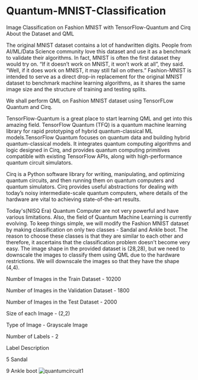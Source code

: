 # Quantum-MNIST-Classification

Image Classification on Fashion MNIST with TensorFlow-Quantum and Cirq
About the Dataset and QML

The original MNIST dataset contains a lot of handwritten digits. People from AI/ML/Data Science community love this dataset and use it as a benchmark to validate their algorithms. In fact, MNIST is often the first dataset they would try on. “If it doesn’t work on MNIST, it won’t work at all”, they said. “Well, if it does work on MNIST, it may still fail on others.” Fashion-MNIST is intended to serve as a direct drop-in replacement for the original MNIST dataset to benchmark machine learning algorithms, as it shares the same image size and the structure of training and testing splits.

We shall perform QML on Fashion MNIST dataset using TensorFLow Quantum and Cirq.

TensorFlow-Quantum is a great place to start learning QML and get into this amazing field. TensorFlow Quantum (TFQ) is a quantum machine learning library for rapid prototyping of hybrid quantum-classical ML models.TensorFlow Quantum focuses on quantum data and building hybrid quantum-classical models. It integrates quantum computing algorithms and logic designed in Cirq, and provides quantum computing primitives compatible with existing TensorFlow APIs, along with high-performance quantum circuit simulators.

Cirq is a Python software library for writing, manipulating, and optimizing quantum circuits, and then running them on quantum computers and quantum simulators. Cirq provides useful abstractions for dealing with today’s noisy intermediate-scale quantum computers, where details of the hardware are vital to achieving state-of-the-art results.

Today's(NISQ Era) Quantum Computer are not very powerful and have various limitations. Also, the field of Quantum Machine Learning is currently evolving. To keep things simple, we will modify the Fashion MNIST dataset by making classification on only two classes - Sandal and Ankle boot. The reason to choose these classes is that they are similar to each other and therefore, it ascertains that the classification problem doesn't become very easy. The image shape in the provided dataset is (28,28), but we need to downscale the images to classify them using QML due to the hardware restrictions. We will downscale the images so that they have the shape (4,4).

Number of Images in the Train Dataset - 10200

Number of Images in the Validation Dataset - 1800

Number of Images in the Test Dataset - 2000

Size of each Image - (2,2)

Type of Image - Grayscale Image

Number of Labels - 2

Label Description

5 Sandal

9 Ankle boot
![quantumcircuit1](https://user-images.githubusercontent.com/51912776/222417073-b28da0b0-b80e-4090-95f1-0c573fe95d14.PNG)
